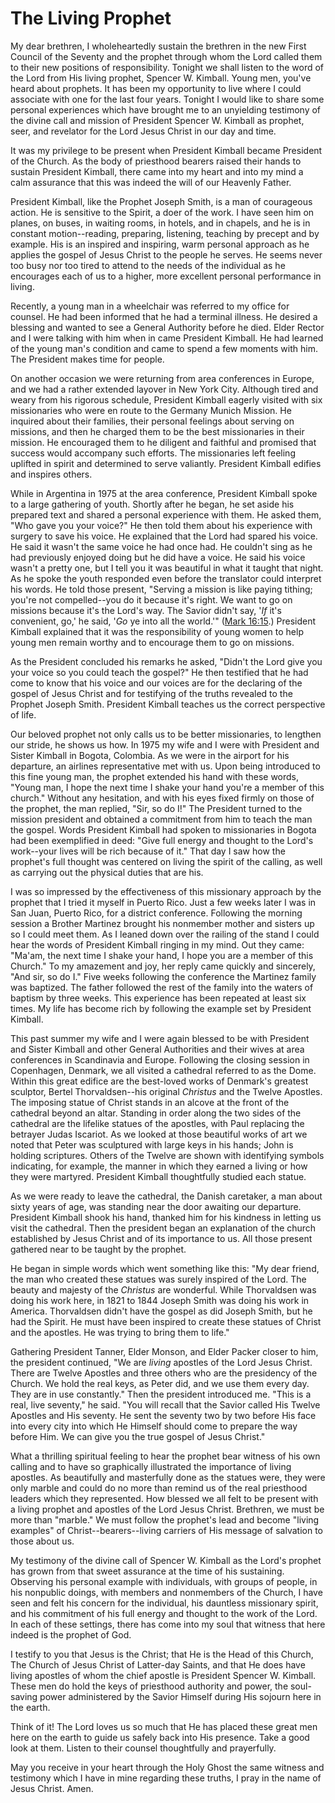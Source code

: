 # The Living Prophet

My dear brethren, I wholeheartedly sustain the brethren in the new First
Council of the Seventy and the prophet through whom the Lord called them to
their new positions of responsibility. Tonight we shall listen to the word of
the Lord from His living prophet, Spencer W. Kimball. Young men, you've heard
about prophets. It has been my opportunity to live where I could associate
with one for the last four years. Tonight I would like to share some personal
experiences which have brought me to an unyielding testimony of the divine
call and mission of President Spencer W. Kimball as prophet, seer, and
revelator for the Lord Jesus Christ in our day and time.

It was my privilege to be present when President Kimball became President of
the Church. As the body of priesthood bearers raised their hands to sustain
President Kimball, there came into my heart and into my mind a calm assurance
that this was indeed the will of our Heavenly Father.

President Kimball, like the Prophet Joseph Smith, is a man of courageous
action. He is sensitive to the Spirit, a doer of the work. I have seen him on
planes, on buses, in waiting rooms, in hotels, and in chapels, and he is in
constant motion--reading, preparing, listening, teaching by precept and by
example. His is an inspired and inspiring, warm personal approach as he
applies the gospel of Jesus Christ to the people he serves. He seems never too
busy nor too tired to attend to the needs of the individual as he encourages
each of us to a higher, more excellent personal performance in living.

Recently, a young man in a wheelchair was referred to my office for counsel.
He had been informed that he had a terminal illness. He desired a blessing and
wanted to see a General Authority before he died. Elder Rector and I were
talking with him when in came President Kimball. He had learned of the young
man's condition and came to spend a few moments with him. The President makes
time for people.

On another occasion we were returning from area conferences in Europe, and we
had a rather extended layover in New York City. Although tired and weary from
his rigorous schedule, President Kimball eagerly visited with six missionaries
who were en route to the Germany Munich Mission. He inquired about their
families, their personal feelings about serving on missions, and then he
charged them to be the best missionaries in their mission. He encouraged them
to he diligent and faithful and promised that success would accompany such
efforts. The missionaries left feeling uplifted in spirit and determined to
serve valiantly. President Kimball edifies and inspires others.

While in Argentina in 1975 at the area conference, President Kimball spoke to
a large gathering of youth. Shortly after he began, he set aside his prepared
text and shared a personal experience with them. He asked them, "Who gave you
your voice?" He then told them about his experience with surgery to save his
voice. He explained that the Lord had spared his voice. He said it wasn't the
same voice he had once had. He couldn't sing as he had previously enjoyed
doing but he did have a voice. He said his voice wasn't a pretty one, but I
tell you it was beautiful in what it taught that night. As he spoke the youth
responded even before the translator could interpret his words. He told those
present, "Serving a mission is like paying tithing; you're not compelled--you
do it because it's right. We want to go on missions because it's the Lord's
way. The Savior didn't say, '_If_ it's convenient, go,' he said, '_Go_ ye into
all the world.'" ([Mark
16:15](https://www.lds.org/scriptures/nt/mark/16.15?lang=eng#14).) President
Kimball explained that it was the responsibility of young women to help young
men remain worthy and to encourage them to go on missions.

As the President concluded his remarks he asked, "Didn't the Lord give you
your voice so you could teach the gospel?" He then testified that he had come
to know that his voice and our voices are for the declaring of the gospel of
Jesus Christ and for testifying of the truths revealed to the Prophet Joseph
Smith. President Kimball teaches us the correct perspective of life.

Our beloved prophet not only calls us to be better missionaries, to lengthen
our stride, he shows us how. In 1975 my wife and I were with President and
Sister Kimball in Bogota, Colombia. As we were in the airport for his
departure, an airlines representative met with us. Upon being introduced to
this fine young man, the prophet extended his hand with these words, "Young
man, I hope the next time I shake your hand you're a member of this church."
Without any hesitation, and with his eyes fixed firmly on those of the
prophet, the man replied, "Sir, so do I!" The President turned to the mission
president and obtained a commitment from him to teach the man the gospel.
Words President Kimball had spoken to missionaries in Bogota had been
exemplified in deed: "Give full energy and thought to the Lord's work--your
lives will be rich because of it." That day I saw how the prophet's full
thought was centered on living the spirit of the calling, as well as carrying
out the physical duties that are his.

I was so impressed by the effectiveness of this missionary approach by the
prophet that I tried it myself in Puerto Rico. Just a few weeks later I was in
San Juan, Puerto Rico, for a district conference. Following the morning
session a Brother Martinez brought his nonmember mother and sisters up so I
could meet them. As I leaned down over the railing of the stand I could hear
the words of President Kimball ringing in my mind. Out they came: "Ma'am, the
next time I shake your hand, I hope you are a member of this Church." To my
amazement and joy, her reply came quickly and sincerely, "And sir, so do I."
Five weeks following the conference the Martinez family was baptized. The
father followed the rest of the family into the waters of baptism by three
weeks. This experience has been repeated at least six times. My life has
become rich by following the example set by President Kimball.

This past summer my wife and I were again blessed to be with President and
Sister Kimball and other General Authorities and their wives at area
conferences in Scandinavia and Europe. Following the closing session in
Copenhagen, Denmark, we all visited a cathedral referred to as the Dome.
Within this great edifice are the best-loved works of Denmark's greatest
sculptor, Bertel Thorvaldsen--his original _Christus_ and the Twelve Apostles.
The imposing statue of Christ stands in an alcove at the front of the
cathedral beyond an altar. Standing in order along the two sides of the
cathedral are the lifelike statues of the apostles, with Paul replacing the
betrayer Judas Iscariot. As we looked at those beautiful works of art we noted
that Peter was sculptured with large keys in his hands; John is holding
scriptures. Others of the Twelve are shown with identifying symbols
indicating, for example, the manner in which they earned a living or how they
were martyred. President Kimball thoughtfully studied each statue.

As we were ready to leave the cathedral, the Danish caretaker, a man about
sixty years of age, was standing near the door awaiting our departure.
President Kimball shook his hand, thanked him for his kindness in letting us
visit the cathedral. Then the president began an explanation of the church
established by Jesus Christ and of its importance to us. All those present
gathered near to be taught by the prophet.

He began in simple words which went something like this: "My dear friend, the
man who created these statues was surely inspired of the Lord. The beauty and
majesty of the _Christus_ are wonderful. While Thorvaldsen was doing his work
here, in 1821 to 1844 Joseph Smith was doing his work in America. Thorvaldsen
didn't have the gospel as did Joseph Smith, but he had the Spirit. He must
have been inspired to create these statues of Christ and the apostles. He was
trying to bring them to life."

Gathering President Tanner, Elder Monson, and Elder Packer closer to him, the
president continued, "We are _living_ apostles of the Lord Jesus Christ. There
are Twelve Apostles and three others who are the presidency of the Church. We
hold the real keys, as Peter did, and we use them every day. They are in use
constantly." Then the president introduced me. "This is a real, live seventy,"
he said. "You will recall that the Savior called His Twelve Apostles and His
seventy. He sent the seventy two by two before His face into every city into
which He Himself should come to prepare the way before Him. We can give you
the true gospel of Jesus Christ."

What a thrilling spiritual feeling to hear the prophet bear witness of his own
calling and to have so graphically illustrated the importance of living
apostles. As beautifully and masterfully done as the statues were, they were
only marble and could do no more than remind us of the real priesthood leaders
which they represented. How blessed we all felt to be present with a living
prophet and apostles of the Lord Jesus Christ. Brethren, we must be more than
"marble." We must follow the prophet's lead and become "living examples" of
Christ--bearers--living carriers of His message of salvation to those about
us.

My testimony of the divine call of Spencer W. Kimball as the Lord's prophet
has grown from that sweet assurance at the time of his sustaining. Observing
his personal example with individuals, with groups of people, in his nonpublic
doings, with members and nonmembers of the Church, I have seen and felt his
concern for the individual, his dauntless missionary spirit, and his
commitment of his full energy and thought to the work of the Lord. In each of
these settings, there has come into my soul that witness that here indeed is
the prophet of God.

I testify to you that Jesus is the Christ; that He is the Head of this Church,
The Church of Jesus Christ of Latter-day Saints, and that He does have living
apostles of whom the chief apostle is President Spencer W. Kimball. These men
do hold the keys of priesthood authority and power, the soul-saving power
administered by the Savior Himself during His sojourn here in the earth.

Think of it! The Lord loves us so much that He has placed these great men here
on the earth to guide us safely back into His presence. Take a good look at
them. Listen to their counsel thoughtfully and prayerfully.

May you receive in your heart through the Holy Ghost the same witness and
testimony which I have in mine regarding these truths, I pray in the name of
Jesus Christ. Amen.


